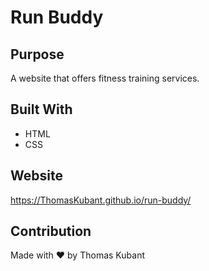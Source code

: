 # Run Buddy

## Purpose
A website that offers fitness training services.

## Built With
* HTML
* CSS

## Website
https://ThomasKubant.github.io/run-buddy/

## Contribution
Made with ❤️ by Thomas Kubant

